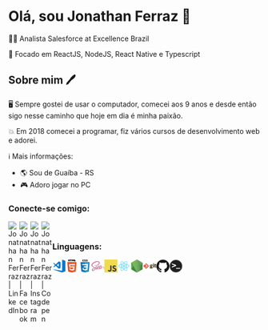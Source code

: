 # Olá, sou Jonathan Ferraz 👋

:man_technologist: Analista Salesforce at Excellence Brazil

🎯 Focado em ReactJS, NodeJS, React Native e Typescript

## Sobre mim 🖊

🖥 Sempre gostei de usar o computador, comecei aos 9 anos e desde então sigo nesse caminho que hoje em dia é minha paixão.

💥 Em 2018 comecei a programar, fiz vários cursos de desenvolvimento web e adorei.

ℹ Mais informações:
- :earth_americas: Sou de Guaíba - RS
- :video_game: Adoro jogar no PC

### Conecte-se comigo:

[<img align="left" alt="Jonathan Ferraz | LinkedIn" width="22px" src="https://cdn.jsdelivr.net/npm/simple-icons@v3/icons/linkedin.svg" />][linkedin]
[<img align="left" alt="Jonathan Ferraz | Facebook" width="22px" src="https://cdn.jsdelivr.net/npm/simple-icons@v3/icons/facebook.svg" />][facebook]
[<img align="left" alt="Jonathan Ferraz | Instagram" width="22px" src="https://cdn.jsdelivr.net/npm/simple-icons@v3/icons/instagram.svg" />][instagram]
[<img align="left" alt="Jonathan Ferraz | Codepen" width="22px" src="https://cdn.jsdelivr.net/npm/simple-icons@v3/icons/codepen.svg" />][codepen]

<br />

### Linguagens:

[<img align="left" alt="Visual Studio Code" width="26px" src="https://raw.githubusercontent.com/github/explore/80688e429a7d4ef2fca1e82350fe8e3517d3494d/topics/visual-studio-code/visual-studio-code.png" />][website]
[<img align="left" alt="HTML5" width="26px" src="https://raw.githubusercontent.com/github/explore/80688e429a7d4ef2fca1e82350fe8e3517d3494d/topics/html/html.png" />][website]
[<img align="left" alt="CSS3" width="26px" src="https://raw.githubusercontent.com/github/explore/80688e429a7d4ef2fca1e82350fe8e3517d3494d/topics/css/css.png" />][website]
[<img align="left" alt="Sass" width="26px" src="https://raw.githubusercontent.com/github/explore/80688e429a7d4ef2fca1e82350fe8e3517d3494d/topics/sass/sass.png" />][website]
[<img align="left" alt="JavaScript" width="26px" src="https://raw.githubusercontent.com/github/explore/80688e429a7d4ef2fca1e82350fe8e3517d3494d/topics/javascript/javascript.png" />][website]
[<img align="left" alt="React" width="26px" src="https://raw.githubusercontent.com/github/explore/80688e429a7d4ef2fca1e82350fe8e3517d3494d/topics/react/react.png" />][website]
[<img align="left" alt="Node.js" width="26px" src="https://raw.githubusercontent.com/github/explore/80688e429a7d4ef2fca1e82350fe8e3517d3494d/topics/nodejs/nodejs.png" />][website]
[<img align="left" alt="Git" width="26px" src="https://raw.githubusercontent.com/github/explore/80688e429a7d4ef2fca1e82350fe8e3517d3494d/topics/git/git.png" />][website]
[<img align="left" alt="GitHub" width="26px" src="https://raw.githubusercontent.com/github/explore/78df643247d429f6cc873026c0622819ad797942/topics/github/github.png" />][website]
[<img align="left" alt="Terminal" width="26px" src="https://raw.githubusercontent.com/github/explore/80688e429a7d4ef2fca1e82350fe8e3517d3494d/topics/terminal/terminal.png" />][website]

[website]: *
[linkedin]: https://www.linkedin.com/in/jonathanferraz9785/
[facebook]: https://www.facebook.com/Jonathan.Ferraz9785/
[instagram]: https://www.instagram.com/_jhonferraz/
[codepen]: https://codepen.io/_jhonferraz
